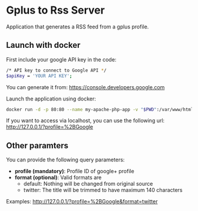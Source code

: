Gplus to Rss Server
============================

Application that generates a RSS feed from a gplus profile.

## Launch with docker

First include your google API key in the code:

```bash
/* API key to connect to Google API */
$apiKey = 'YOUR API KEY';
```

You can generate it from:
https://console.developers.google.com

Launch the application using docker:

```bash
docker run -d -p 80:80 --name my-apache-php-app -v "$PWD":/var/www/html php:7.0-apache
```

If you want to access via localhost, you can use the following url:
http://127.0.0.1/?profile=%2BGoogle

## Other paramters

You can provide the following query parameters:

- **profile (mandatory)**: Profile ID of google+ profile
- **format (optional)**: Valid formats are
  - default: Nothing will be changed from original source
  - twitter: The title will be trimmed to have maximum 140 characters
 
Examples:
http://127.0.0.1/?profile=%2BGoogle&format=twitter
